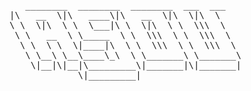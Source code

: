 <pre>
   ________  ________  ________  ___  ___     
|\   __  \|\   ____\|\   __  \|\  \|\  \    
\ \  \|\  \ \  \___|\ \  \|\  \ \  \\\  \   
 \ \   __  \ \_____  \ \  \\\  \ \  \\\  \  
  \ \  \ \  \|____|\  \ \  \\\  \ \  \\\  \ 
   \ \__\ \__\____\_\  \ \_______\ \_______\
    \|__|\|__|\_________\|_______|\|_______|
             \|_________|                   
                                            
                                            
</pre>
